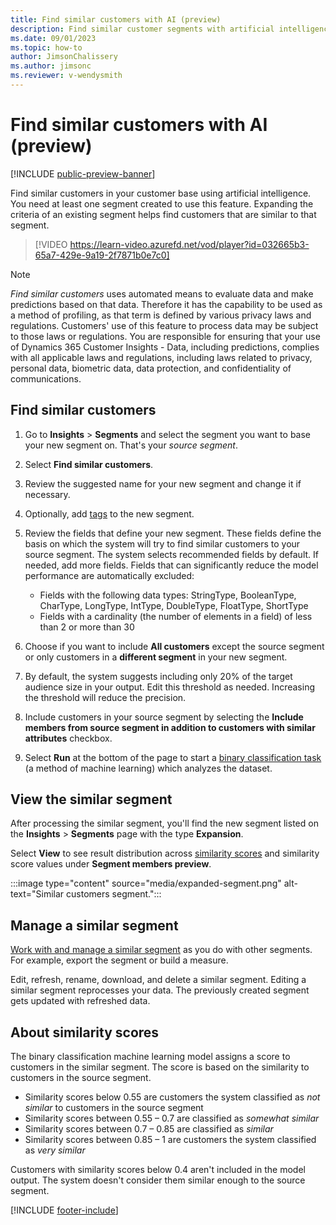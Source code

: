 ```yaml
---
title: Find similar customers with AI (preview)
description: Find similar customer segments with artificial intelligence.
ms.date: 09/01/2023
ms.topic: how-to
author: JimsonChalissery
ms.author: jimsonc
ms.reviewer: v-wendysmith
---
```


# Find similar customers with AI (preview)

[!INCLUDE [public-preview-banner](includes/public-preview-banner.md)]

Find similar customers in your customer base using artificial intelligence. You need at least one segment created to use this feature. Expanding the criteria of an existing segment helps find customers that are similar to that segment.

> [!VIDEO https://learn-video.azurefd.net/vod/player?id=032665b3-65a7-429e-9a19-2f7871b0e7c0]

> [!NOTE]
> *Find similar customers* uses automated means to evaluate data and make predictions based on that data. Therefore it has the capability to be used as a method of profiling, as that term is defined by various privacy laws and regulations. Customers' use of this feature to process data may be subject to those laws or regulations. You are responsible for ensuring that your use of Dynamics 365 Customer Insights - Data, including predictions, complies with all applicable laws and regulations, including laws related to privacy, personal data, biometric data, data protection, and confidentiality of communications.

## Find similar customers

1. Go to **Insights** > **Segments** and select the segment you want to base your new segment on. That's your *source segment*.

1. Select **Find similar customers**.

1. Review the suggested name for your new segment and change it if necessary.

1. Optionally, add [tags](work-with-tags-columns.md#manage-tags) to the new segment.

1. Review the fields that define your new segment. These fields define the basis on which the system will try to find similar customers to your source segment. The system selects recommended fields by default. If needed, add more fields.
  Fields that can significantly reduce the model performance are automatically excluded:
  
   - Fields with the following data types: StringType, BooleanType, CharType, LongType, IntType, DoubleType, FloatType, ShortType
   - Fields with a cardinality (the number of elements in a field) of less than 2 or more than 30

1. Choose if you want to include **All customers** except the source segment or only customers in a **different segment** in your new segment.

1. By default, the system suggests including only 20% of the target audience size in your output. Edit this threshold as needed. Increasing the threshold will reduce the precision.

1. Include customers in your source segment by selecting the **Include members from source segment in addition to customers with similar attributes** checkbox.

1. Select **Run** at the bottom of the page to start a [binary classification task](#about-similarity-scores) (a method of machine learning) which analyzes the dataset.

## View the similar segment

After processing the similar segment, you'll find the new segment listed on the **Insights** > **Segments** page with the type **Expansion**.

Select **View** to see result distribution across [similarity scores](#about-similarity-scores) and similarity score values under **Segment members preview**.

:::image type="content" source="media/expanded-segment.png" alt-text="Similar customers segment.":::

## Manage a similar segment

[Work with and manage a similar segment](segments.md) as you do with other segments. For example, export the segment or build a measure.

Edit, refresh, rename, download, and delete a similar segment. Editing a similar segment reprocesses your data. The previously created segment gets updated with refreshed data.

## About similarity scores

The binary classification machine learning model assigns a score to customers in the similar segment. The score is based on the similarity to customers in the source segment.

- Similarity scores below 0.55 are customers the system classified as *not similar* to customers in the source segment
- Similarity scores between 0.55 – 0.7 are classified as *somewhat similar*
- Similarity scores between 0.7 – 0.85 are classified as *similar*
- Similarity scores between 0.85 – 1 are customers the system classified as *very similar*

Customers with similarity scores below 0.4 aren't included in the model output. The system doesn't consider them similar enough to the source segment.

[!INCLUDE [footer-include](includes/footer-banner.md)]
